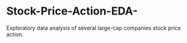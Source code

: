# Stock-Price-Action-EDA-
Exploratory data analysis of several large-cap companies stock price action.

